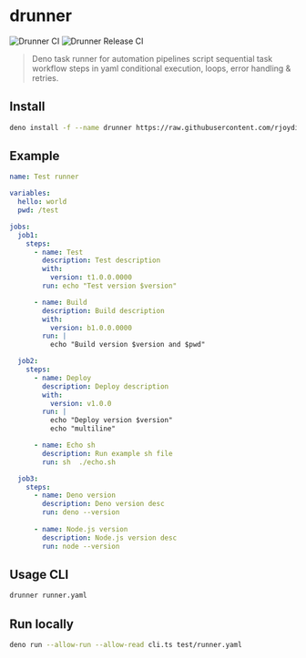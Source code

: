 # drunner 

![Drunner CI](https://github.com/rjoydip/drunner/workflows/Drunner%20CI/badge.svg)
![Drunner Release CI](https://github.com/rjoydip/drunner/workflows/Drunner%20Release%20CI/badge.svg)

> Deno task runner for automation pipelines script sequential task workflow steps in yaml conditional execution, loops, error handling & retries.

## Install

```sh
deno install -f --name drunner https://raw.githubusercontent.com/rjoydip/drunner/mod.ts
```

## Example

```yml
name: Test runner

variables:
  hello: world
  pwd: /test

jobs:
  job1:
    steps:
      - name: Test
        description: Test description
        with:
          version: t1.0.0.0000
        run: echo "Test version $version"

      - name: Build
        description: Build description
        with:
          version: b1.0.0.0000
        run: |
          echo "Build version $version and $pwd"

  job2:
    steps:
      - name: Deploy
        description: Deploy description
        with:
          version: v1.0.0
        run: |
          echo "Deploy version $version"
          echo "multiline"

      - name: Echo sh
        description: Run example sh file
        run: sh  ./echo.sh

  job3:
    steps:
      - name: Deno version
        description: Deno version desc
        run: deno --version
      
      - name: Node.js version
        description: Node.js version desc
        run: node --version
```

## Usage CLI

```sh
drunner runner.yaml
```

## Run locally

```sh
deno run --allow-run --allow-read cli.ts test/runner.yaml
```
